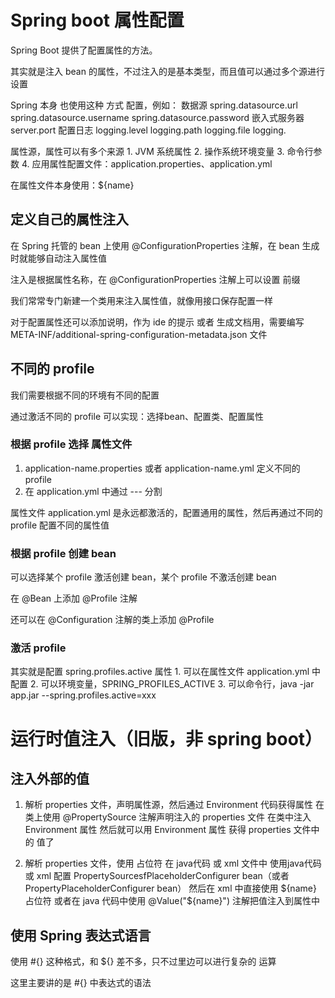 # Spring boot 属性配置

Spring Boot 提供了配置属性的方法。

其实就是注入 bean 的属性，不过注入的是基本类型，而且值可以通过多个源进行设置

Spring 本身 也使用这种 方式 配置，例如：
    数据源
        spring.datasource.url
        spring.datasource.username
        spring.datasource.password
    嵌入式服务器
        server.port
    配置日志
        logging.level
        logging.path
        logging.file
        logging.


属性源，属性可以有多个来源
    1. JVM 系统属性
    2. 操作系统环境变量
    3. 命令行参数
    4. 应用属性配置文件：application.properties、application.yml


在属性文件本身使用：${name}

## 定义自己的属性注入

在 Spring 托管的 bean 上使用 @ConfigurationProperties 注解，在 bean 生成时就能够自动注入属性值

注入是根据属性名称，在 @ConfigurationProperties 注解上可以设置 前缀

我们常常专门新建一个类用来注入属性值，就像用接口保存配置一样

对于配置属性还可以添加说明，作为 ide 的提示 或者 生成文档用，需要编写 META-INF/additional-spring-configuration-metadata.json 文件

## 不同的 profile

我们需要根据不同的环境有不同的配置

通过激活不同的 profile 可以实现：选择bean、配置类、配置属性

### 根据 profile 选择 属性文件

1. application-name.properties 或者 application-name.yml 定义不同的 profile
2. 在 application.yml 中通过 --- 分割

属性文件 application.yml 是永远都激活的，配置通用的属性，然后再通过不同的 profile 配置不同的属性值


### 根据 profile 创建 bean

可以选择某个 profile 激活创建 bean，某个 profile 不激活创建 bean

在 @Bean 上添加 @Profile 注解

还可以在 @Configuration 注解的类上添加 @Profile


### 激活 profile

其实就是配置 spring.profiles.active 属性
    1. 可以在属性文件 application.yml 中配置
    2. 可以环境变量，SPRING_PROFILES_ACTIVE
    3. 可以命令行，java -jar app.jar --spring.profiles.active=xxx


# 运行时值注入（旧版，非 spring boot）

## 注入外部的值

1. 解析 properties 文件，声明属性源，然后通过 Environment 代码获得属性
    在类上使用 @PropertySource 注解声明注入的 properties 文件
    在类中注入 Environment 属性
    然后就可以用 Environment 属性 获得 properties 文件中的 值了

2. 解析 properties 文件，使用 占位符 在 java代码 或 xml 文件中
    使用java代码 或 xml 配置 PropertySourcesfPlaceholderConfigurer bean（或者 PropertyPlaceholderConfigurer bean）
    然后在 xml 中直接使用 ${name} 占位符
    或者在 java 代码中使用 @Value("${name}") 注解把值注入到属性中
   
## 使用 Spring 表达式语言

使用 #{} 这种格式，和 ${} 差不多，只不过里边可以进行复杂的 运算 

这里主要讲的是 #{} 中表达式的语法


